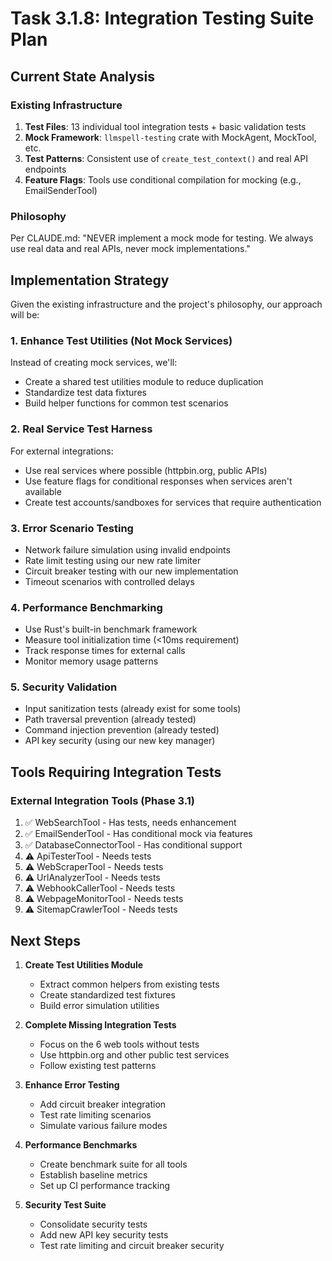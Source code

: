 # Task 3.1.8: Integration Testing Suite Plan

## Current State Analysis

### Existing Infrastructure
1. **Test Files**: 13 individual tool integration tests + basic validation tests
2. **Mock Framework**: `llmspell-testing` crate with MockAgent, MockTool, etc.
3. **Test Patterns**: Consistent use of `create_test_context()` and real API endpoints
4. **Feature Flags**: Tools use conditional compilation for mocking (e.g., EmailSenderTool)

### Philosophy
Per CLAUDE.md: "NEVER implement a mock mode for testing. We always use real data and real APIs, never mock implementations."

## Implementation Strategy

Given the existing infrastructure and the project's philosophy, our approach will be:

### 1. Enhance Test Utilities (Not Mock Services)
Instead of creating mock services, we'll:
- Create a shared test utilities module to reduce duplication
- Standardize test data fixtures
- Build helper functions for common test scenarios

### 2. Real Service Test Harness
For external integrations:
- Use real services where possible (httpbin.org, public APIs)
- Use feature flags for conditional responses when services aren't available
- Create test accounts/sandboxes for services that require authentication

### 3. Error Scenario Testing
- Network failure simulation using invalid endpoints
- Rate limit testing using our new rate limiter
- Circuit breaker testing with our new implementation
- Timeout scenarios with controlled delays

### 4. Performance Benchmarking
- Use Rust's built-in benchmark framework
- Measure tool initialization time (<10ms requirement)
- Track response times for external calls
- Monitor memory usage patterns

### 5. Security Validation
- Input sanitization tests (already exist for some tools)
- Path traversal prevention (already tested)
- Command injection prevention (already tested)
- API key security (using our new key manager)

## Tools Requiring Integration Tests

### External Integration Tools (Phase 3.1)
1. ✅ WebSearchTool - Has tests, needs enhancement
2. ✅ EmailSenderTool - Has conditional mock via features
3. ✅ DatabaseConnectorTool - Has conditional support
4. ⚠️ ApiTesterTool - Needs tests
5. ⚠️ WebScraperTool - Needs tests
6. ⚠️ UrlAnalyzerTool - Needs tests
7. ⚠️ WebhookCallerTool - Needs tests
8. ⚠️ WebpageMonitorTool - Needs tests
9. ⚠️ SitemapCrawlerTool - Needs tests

## Next Steps

1. **Create Test Utilities Module**
   - Extract common helpers from existing tests
   - Create standardized test fixtures
   - Build error simulation utilities

2. **Complete Missing Integration Tests**
   - Focus on the 6 web tools without tests
   - Use httpbin.org and other public test services
   - Follow existing test patterns

3. **Enhance Error Testing**
   - Add circuit breaker integration
   - Test rate limiting scenarios
   - Simulate various failure modes

4. **Performance Benchmarks**
   - Create benchmark suite for all tools
   - Establish baseline metrics
   - Set up CI performance tracking

5. **Security Test Suite**
   - Consolidate security tests
   - Add new API key security tests
   - Test rate limiting and circuit breaker security